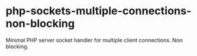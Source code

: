# php-sockets-multiple-connections-non-blocking
Minimal PHP server socket handler for multiple client connections. Non blocking.
